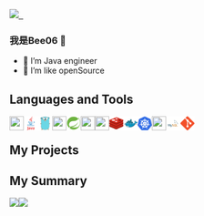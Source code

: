 <!-- first row -->
<p align="left">
<a href="https://github.com/bee06"><img src="https://komarev.com/ghpvc/?username=bee06">&nbsp;&nbsp;
</a>


### 我是Bee06 👋

- 🔭 I’m Java engineer
- 👯 I’m like openSource

  
## Languages and Tools
<img align="left" width="25" height="25" src="https://www.jetbrains.com/idea/img/idea-edu.svg">
<img align="left" width="25" height="25" src="https://raw.githubusercontent.com/devicons/devicon/master/icons/java/java-original-wordmark.svg">
<img align="left" width="25" height="25" src="https://raw.githubusercontent.com/devicons/devicon/master/icons/go/go-original.svg">
<img align="left" width="25" height="25" src="https://netty.io/images/logo.png">
<img align="left" width="25" height="25" src="https://raw.githubusercontent.com/github/explore/80688e429a7d4ef2fca1e82350fe8e3517d3494d/topics/spring-boot/spring-boot.png">
<img align="left" width="25" height="25" src="https://images.contentstack.io/v3/assets/bltefdd0b53724fa2ce/blt280217a63b82a734/5bbdaacf63ed239936a7dd56/elastic-logo.svg">
<img align="left" width="25" height="25" src="https://hbase.apache.org/images/hbase_logo.png">
<img align="left" width="25" height="25" src="https://raw.githubusercontent.com/devicons/devicon/master/icons/redis/redis-original.svg">
<img align="left" width="25" height="25" src="https://raw.githubusercontent.com/devicons/devicon/master/icons/docker/docker-original.svg">
<img align="left" width="25" height="25" src="https://raw.githubusercontent.com/github/explore/80688e429a7d4ef2fca1e82350fe8e3517d3494d/topics/kubernetes/kubernetes.png">
<img align="left" width="25" height="25" src="https://avatars1.githubusercontent.com/u/3380462?s=200&v=4">
<img align="left" width="25" height="25" src="https://raw.githubusercontent.com/github/explore/80688e429a7d4ef2fca1e82350fe8e3517d3494d/topics/mysql/mysql.png">
<img align="left" width="25" height="25" src="https://raw.githubusercontent.com/devicons/devicon/master/icons/git/git-original.svg">

<img>



## My Projects



## My Summary
<img align="" height="137px" src="https://github-readme-stats.vercel.app/api?username=bee06&hide_title=true&hide_border=true&show_icons=true&include_all_commits=true&line_height=21&bg_color=0,EC6C6C,FFD479,FFFC79,73FA79&theme=graywhite&locale=cn" /><img align="" height="137px" src="https://github-readme-stats.vercel.app/api/top-langs/?username=bee06&hide_title=true&hide_border=true&layout=compact&bg_color=0,73FA79,73FDFF,D783FF&theme=graywhite&locale=cn" />
